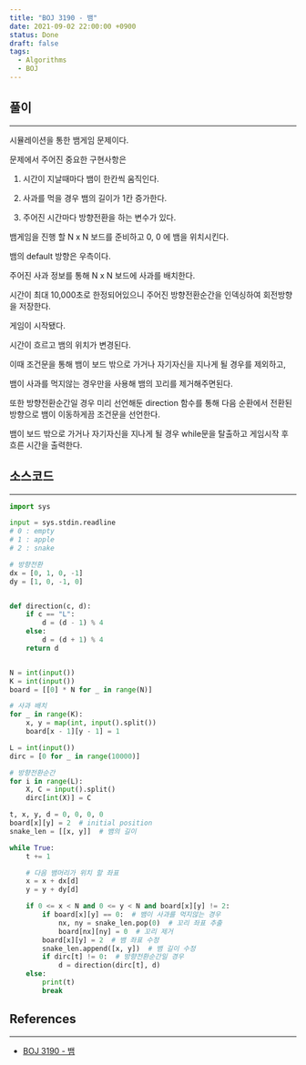 ```yaml
---
title: "BOJ 3190 - 뱀"
date: 2021-09-02 22:00:00 +0900
status: Done
draft: false
tags:
  - Algorithms
  - BOJ
---
```

## 풀이
---
시뮬레이션을 통한 뱀게임 문제이다.



문제에서 주어진 중요한 구현사항은

1. 시간이 지날때마다 뱀이 한칸씩 움직인다.

2. 사과를 먹을 경우 뱀의 길이가 1칸 증가한다.

3. 주어진 시간마다 방향전환을 하는 변수가 있다.



뱀게임을 진행 할 N x N 보드를 준비하고 0, 0 에 뱀을 위치시킨다.

뱀의 default 방향은 우측이다.

주어진 사과 정보를 통해 N x N 보드에 사과를 배치한다.

시간이 최대 10,000초로 한정되어있으니 주어진 방향전환순간을 인덱싱하여 회전방향을 저장한다.



게임이 시작됐다.

시간이 흐르고 뱀의 위치가 변경된다.

이때 조건문을 통해 뱀이 보드 밖으로 가거나 자기자신을 지나게 될 경우를 제외하고,

뱀이 사과를 먹지않는 경우만을 사용해 뱀의 꼬리를 제거해주면된다.

또한 방향전환순간일 경우 미리 선언해둔 direction 함수를 통해 다음 순환에서 전환된 방향으로 뱀이 이동하게끔 조건문을 선언한다.



뱀이 보드 밖으로 가거나 자기자신을 지나게 될 경우 while문을 탈출하고 게임시작 후 흐른 시간을 출력한다.

## 소스코드
---
```python
import sys

input = sys.stdin.readline
# 0 : empty
# 1 : apple
# 2 : snake

# 방향전환
dx = [0, 1, 0, -1]
dy = [1, 0, -1, 0]


def direction(c, d):
    if c == "L":
        d = (d - 1) % 4
    else:
        d = (d + 1) % 4
    return d


N = int(input())
K = int(input())
board = [[0] * N for _ in range(N)]

# 사과 배치
for _ in range(K):
    x, y = map(int, input().split())
    board[x - 1][y - 1] = 1

L = int(input())
dirc = [0 for _ in range(10000)]

# 방향전환순간
for i in range(L):
    X, C = input().split()
    dirc[int(X)] = C

t, x, y, d = 0, 0, 0, 0
board[x][y] = 2  # initial position
snake_len = [[x, y]]  # 뱀의 길이

while True:
    t += 1

    # 다음 뱀머리가 위치 할 좌표
    x = x + dx[d]
    y = y + dy[d]

    if 0 <= x < N and 0 <= y < N and board[x][y] != 2:
        if board[x][y] == 0:  # 뱀이 사과를 먹지않는 경우
            nx, ny = snake_len.pop(0)  # 꼬리 좌표 추출
            board[nx][ny] = 0  # 꼬리 제거
        board[x][y] = 2  # 뱀 좌표 수정
        snake_len.append([x, y])  # 뱀 길이 수정
        if dirc[t] != 0:  # 방향전환순간일 경우
            d = direction(dirc[t], d)
    else:
        print(t)
        break
```

## References
---
- [BOJ 3190 - 뱀](https://www.acmicpc.net/problem/3190)
